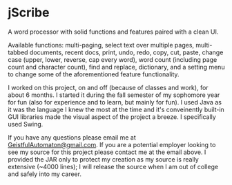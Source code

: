 # jScribe
A word processor with solid functions and features paired with a clean UI.

Available functions: multi-paging, select text over multiple pages, multi-tabbed documents, recent docs, print, undo, redo, copy, cut, paste, change case (upper, lower, reverse, cap every word), word count (including page count and character count), find and replace, dictionary, and a setting menu to change some of the aforementioned feature functionality.

I worked on this project, on and off (because of classes and work), for about 6 months. I started it during the fall semester of my sophomore year for fun (also for experience and to learn, but mainly for fun). I used Java as it was the language I knew the most at the time and it's conveinently built-in GUI libraries made the visual aspect of the project a breeze. I specifically used Swing.

If you have any questions please email me at GeistfulAutomaton@gmail.com.
If you are a potential employer looking to see my source for this project please contact me at the email above. I provided the JAR only to protect my creation as my source is really extensive (~4000 lines); I will release the source when I am out of college and safely into my career.
